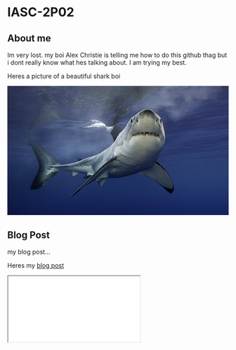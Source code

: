 # IASC-2P02

## About me

Im very lost. my boi Alex Christie is telling me how to do this github thag but i dont really know what hes talking about.
I am trying my best.

Heres a picture of a beautiful shark boi

![](images/shark.jpg)

## Blog Post

my blog post...

Heres my [blog post](blog.md)


<iframe style"width: 100%; height: 1000px;" src="processing/index.html"><iframe>



